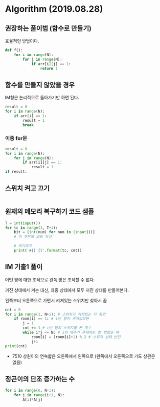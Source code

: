 # Algorithm (2019.08.28)

## 권장하는 풀이법 (함수로 만들기)

효율적인 방법이다.

```python
def f():
    for i in range(N):
        for j in range(N):
            if arr[i][j] == 1:
                return 1
```



## 함수를 만들지 않았을 경우

IM형은 논리적으로 돌아가기만 하면 된다.

```python
result = 0
for i in range(N):
    if arr[i] == 1:
        result = 1
        break
```



### 이중 for문

```python
result = 0
for i in range(N):
    for j in range(N):
        if arr[i][j] == 1:
            result = 1
if result:
```



## 스위치 켜고 끄기

```python

```



## 원재의 메모리 복구하기 코드 샘플

```python
T = int(input())
for tc in range(1, T+1):
    bit = [int(num) for num in (input())]
    # 이 부분에 코드 작성
    
    # 여기까지
    print('#{} {}'.format(tc, cnt))
```





## IM 기출1 풀이

어떤 방에 대한 조작으로 왼쪽 방은 조작할 수 없다.

꺼진 상태에서 켜는 대신, 최종 상태에서 모두 꺼진 상태를 만들어본다.

왼쪽부터 오른쪽으로 가면서 켜져있는 스위치만 찾아서 끔

```python
cnt = 0
for i in range(1, N+1): # 스위치가 켜져있는 지 확인
    if room[i] == 1: # i번 방이 켜져있으면
        j = 1
        cnt += 1 # i번 방의 스위치를 끈 횟수
        while i*j <= N: # i의 배수가 존재하는 방 번호일 때
            room[i] = (room[i]+1) % 2 # 스위치 상태 반전
            j+1
print(cnt)
```



- 7510 상원이의 연속합은 오른쪽에서 왼쪽으로 (왼쪽에서 오른쪽으로 가도 상관은 없음)



## 정곤이의 단조 증가하는 수

```python
for i in range(0, N-1):
    for j in range(i+1, N):
        A[i]*A[j]
```



